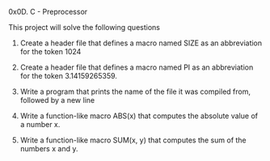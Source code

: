 0x0D. C - Preprocessor

This project will solve the following questions

1. Create a header file that defines a macro named SIZE as an abbreviation for the token 1024

2. Create a header file that defines a macro named PI as an abbreviation for the token 3.14159265359.

3. Write a program that prints the name of the file it was compiled from, followed by a new line

4. Write a function-like macro ABS(x) that computes the absolute value of a number x.

5. Write a function-like macro SUM(x, y) that computes the sum of the numbers x and y.

